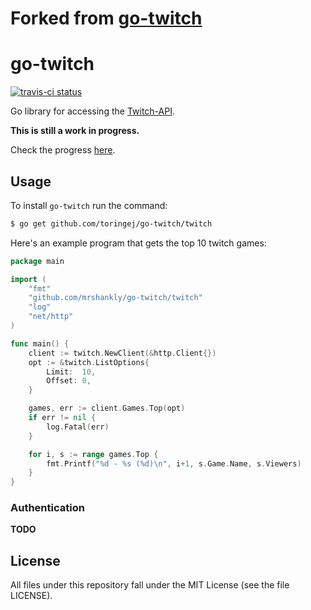# Forked from [go-twitch](https://github.com/mrshankly/go-twitch)

# go-twitch

[![travis-ci status](https://api.travis-ci.org/mrshankly/go-twitch.png)](https://travis-ci.org/mrshankly/go-twitch)

Go library for accessing the [Twitch-API](https://github.com/justintv/Twitch-API).

**This is still a work in progress.**

Check the progress [here](https://github.com/mrshankly/go-twitch/issues/1).

## Usage

To install `go-twitch` run the command:

```bash
$ go get github.com/toringej/go-twitch/twitch
```

Here's an example program that gets the top 10 twitch games:

```go
package main

import (
	"fmt"
	"github.com/mrshankly/go-twitch/twitch"
	"log"
	"net/http"
)

func main() {
	client := twitch.NewClient(&http.Client{})
	opt := &twitch.ListOptions{
		Limit:  10,
		Offset: 0,
	}

	games, err := client.Games.Top(opt)
	if err != nil {
		log.Fatal(err)
	}

	for i, s := range games.Top {
		fmt.Printf("%d - %s (%d)\n", i+1, s.Game.Name, s.Viewers)
	}
}
```

### Authentication

**TODO**

## License

All files under this repository fall under the MIT License (see the file LICENSE).
